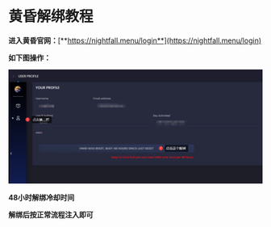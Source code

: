 # 黄昏解绑教程

**进入黄昏官网：**[**https://nightfall.menu/login**](https://nightfall.menu/login)

**如下图操作：**

![](<../../.gitbook/assets/image (31) (1) (1) (1) (1).png>)

**48小时解绑冷却时间**

**解绑后按正常流程注入即可**
